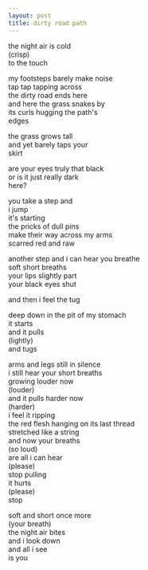 ```yaml
---
layout: post
title: dirty road path
---
```

the night air is cold  
(crisp)  
to the touch  

my footsteps barely make noise  
tap tap tapping across  
the dirty road ends here  
and here the grass snakes by  
its curls hugging the path's  
edges  

the grass grows tall  
and yet barely taps your  
skirt  

are your eyes truly that black  
or is it just really dark  
here?  

you take a step and  
i jump  
it's starting  
the pricks of dull pins  
make their way across my arms  
scarred red and raw  

another step and i can hear you breathe  
soft short breaths  
your lips slightly part  
your black eyes shut  

and then i feel the tug  

deep down in the pit of my stomach  
it starts  
and it pulls  
(lightly)  
and tugs  

arms and legs still in silence  
i still hear your short breaths  
growing louder now  
(louder)  
and it pulls harder now  
(harder)  
i feel it ripping  
the red flesh hanging on its last thread  
stretched like a string  
and now your breaths  
(so loud)  
are all i can hear  
(please)  
stop pulling  
it hurts  
(please)  
stop  

soft and short once more  
(your breath)  
the night air bites  
and i look down  
and all i see  
is you  
